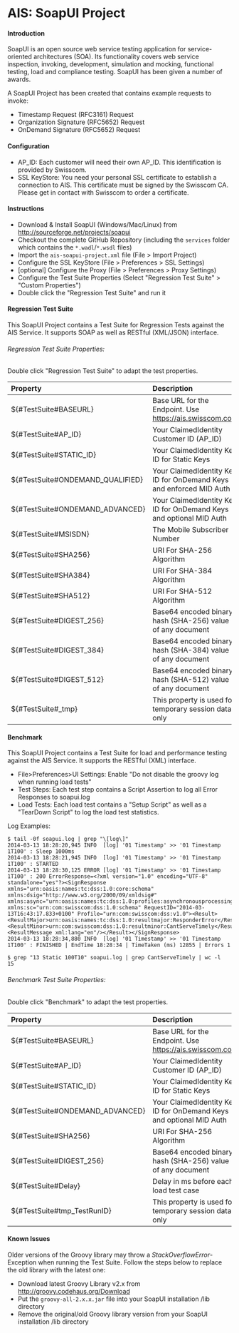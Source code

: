 AIS: SoapUI Project
======

#### Introduction

SoapUI is an open source web service testing application for service-oriented architectures (SOA). Its functionality covers web service inspection, invoking, development, simulation and mocking, functional testing, load and compliance testing. SoapUI has been given a number of awards.

A SoapUI Project has been created that contains example requests to invoke:
* Timestamp Request (RFC3161) Request
* Organization Signature (RFC5652) Request
* OnDemand Signature (RFC5652) Request

#### Configuration

* AP_ID: Each customer will need their own AP_ID. This identification is provided by Swisscom.
* SSL KeyStore: You need your personal SSL certificate to establish a connection to AIS. This certificate must be signed by the Swisscom CA. Please get in contact with Swisscom to order a certificate.

#### Instructions

* Download & Install SoapUI (Windows/Mac/Linux) from http://sourceforge.net/projects/soapui
* Checkout the complete GitHub Repository (including the `services` folder which contains the `*.wadl`/`*.wsdl` files)
* Import the `ais-soapui-project.xml` file (File > Import Project)
* Configure the SSL KeyStore (File > Preferences > SSL Settings)
* [optional] Configure the Proxy (File > Preferences > Proxy Settings)
* Configure the Test Suite Properties (Select "Regression Test Suite" > "Custom Properties")
* Double click the "Regression Test Suite" and run it


#### Regression Test Suite

This SoapUI Project contains a Test Suite for Regression Tests against the AIS Service.
It supports SOAP as well as RESTful (XML/JSON) interface.

###### Regression Test Suite Properties:

Double click "Regression Test Suite" to adapt the test properties.

| Property | Description |
| :------------- | :------------- |
${#TestSuite#BASEURL}|Base URL for the Endpoint. Use https://ais.swisscom.com
${#TestSuite#AP_ID}|Your ClaimedIdentity Customer ID (AP_ID)
${#TestSuite#STATIC_ID}|Your ClaimedIdentity Key ID for Static Keys
${#TestSuite#ONDEMAND_QUALIFIED}|Your ClaimedIdentity Key ID for OnDemand Keys and enforced MID Auth
${#TestSuite#ONDEMAND_ADVANCED}|Your ClaimedIdentity Key ID for OnDemand Keys and optional MID Auth
${#TestSuite#MSISDN}|The Mobile Subscriber Number
${#TestSuite#SHA256}|URI For SHA-256 Algorithm
${#TestSuite#SHA384}|URI For SHA-384 Algorithm
${#TestSuite#SHA512}|URI For SHA-512 Algorithm
${#TestSuite#DIGEST_256}|Base64 encoded binary hash (SHA-256) value of any document
${#TestSuite#DIGEST_384}|Base64 encoded binary hash (SHA-384) value of any document
${#TestSuite#DIGEST_512}|Base64 encoded binary hash (SHA-512) value of any document
${#TestSuite#_tmp}|This property is used for temporary session data only

#### Benchmark

This SoapUI Project contains a Test Suite for load and performance testing against the AIS Service.
It supports the RESTful (XML) interface.

* File>Preferences>UI Settings: Enable "Do not disable the groovy log when running load tests"
* Test Steps: Each test step contains a Script Assertion to log all Error Responses to soapui.log
* Load Tests: Each load test contains a "Setup Script" as well as a "TearDown Script" to log the load test statistics.

Log Examples:
```
$ tail -0f soapui.log | grep "\[log\]"
2014-03-13 18:28:20,945 INFO  [log] '01 Timestamp' >> '01 Timestamp 1T100' : Sleep 1000ms
2014-03-13 18:28:21,945 INFO  [log] '01 Timestamp' >> '01 Timestamp 1T100' : STARTED
2014-03-13 18:28:30,125 ERROR [log] '01 Timestamp' >> '01 Timestamp 1T100' : 200 ErrorResponse=<?xml version="1.0" encoding="UTF-8" standalone="yes"?><SignResponse xmlns="urn:oasis:names:tc:dss:1.0:core:schema" xmlns:dsig="http://www.w3.org/2000/09/xmldsig#" xmlns:async="urn:oasis:names:tc:dss:1.0:profiles:asynchronousprocessing:1.0" xmlns:sc="urn:com:swisscom:dss:1.0:schema" RequestID="2014-03-13T16:43:17.833+0100" Profile="urn:com:swisscom:dss:v1.0"><Result><ResultMajor>urn:oasis:names:tc:dss:1.0:resultmajor:ResponderError</ResultMajor><ResultMinor>urn:com:swisscom:dss:1.0:resultminor:CantServeTimely</ResultMinor><ResultMessage xml:lang="en"/></Result></SignResponse>
2014-03-13 18:28:34,880 INFO  [log] '01 Timestamp' >> '01 Timestamp 1T100' : FINISHED | EndTime 18:28:34 | TimeTaken (ms) 12855 | Errors 1

$ grep "13 Static 100T10" soapui.log | grep CantServeTimely | wc -l
15
```

###### Benchmark Test Suite Properties:

Double click "Benchmark" to adapt the test properties.

| Property | Description |
| :------------- | :------------- |
${#TestSuite#BASEURL}|Base URL for the Endpoint. Use https://ais.swisscom.com
${#TestSuite#AP_ID}|Your ClaimedIdentity Customer ID (AP_ID)
${#TestSuite#STATIC_ID}|Your ClaimedIdentity Key ID for Static Keys
${#TestSuite#ONDEMAND_ADVANCED}|Your ClaimedIdentity Key ID for OnDemand Keys and optional MID Auth
${#TestSuite#SHA256}|URI For SHA-256 Algorithm
${#TestSuite#DIGEST_256}|Base64 encoded binary hash (SHA-256) value of any document
${#TestSuite#Delay}|Delay in ms before each load test case
${#TestSuite#tmp_TestRunID}|This property is used for temporary session data only

#### Known Issues

Older versions of the Groovy library may throw a _StackOverflowError_-Exception when running the Test Suite. Follow the steps below to replace the old library with the latest one:
* Download latest Groovy Library v2.x from http://groovy.codehaus.org/Download
* Put the ```groovy-all-2.x.x.jar``` file into your SoapUI installation /lib directory
* Remove the original/old Groovy library version from your SoapUI installation /lib directory
